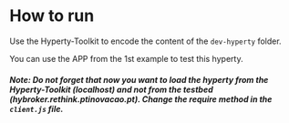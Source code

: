 # How to run

Use the Hyperty-Toolkit to encode the content of the `dev-hyperty` folder.

You can use the APP from the 1st example to test this hyperty.

##### Note: Do not forget that now you want to load the hyperty from the Hyperty-Toolkit (localhost) and not from the testbed (hybroker.rethink.ptinovacao.pt). Change the require method in the `client.js` file.
